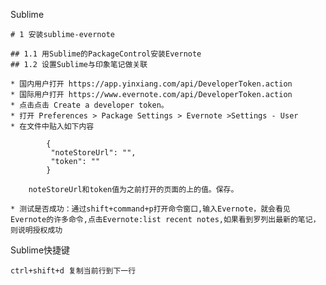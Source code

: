 Sublime

	# 1 安装sublime-evernote

	## 1.1 用Sublime的PackageControl安装Evernote
	## 1.2 设置Sublime与印象笔记做关联

	* 国内用户打开 https://app.yinxiang.com/api/DeveloperToken.action
	* 国际用户打开 https://www.evernote.com/api/DeveloperToken.action
	* 点击点击 Create a developer token。
	* 打开 Preferences > Package Settings > Evernote >Settings - User
	* 在文件中贴入如下内容

			{
			 "noteStoreUrl": "",
			 "token": ""
			}

		noteStoreUrl和token值为之前打开的页面的上的值。保存。

	* 测试是否成功：通过shift+command+p打开命令窗口,输入Evernote，就会看见Evernote的许多命令,点击Evernote:list recent notes,如果看到罗列出最新的笔记，则说明授权成功

Sublime快捷键

	ctrl+shift+d 复制当前行到下一行